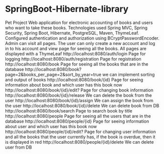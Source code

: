 # SpringBoot-Hibernate-library
Pet Project
  Web application for electronic accounting of books and users who want to take these books. Technologies used Spring MVC, Spring Security, Spring Boot, Hibernate,
PostgreSQL, Maven, ThymeLeaf.
  Configured authentication and authorization using BCryptPasswordEncoder. Admin can visit all pages.
The user can only create a new account and log in to his account and view page for seeing all the books.
All pages are displayed with a ThymeLeaf
  http://localhost:8080/auth/login    Page for logging
  http://localhost:8080/auth/registration   Page for registration
  http://localhost:8080/book         Page for seeing all the books that are in the database
  http://localhost:8080/book?page=2&books_per_page=2&sort_by_year=true   we can implement sorting and output of books
  http://localhost:8080/book/{id}    Page for seeing information about book and which user has this book now
  http://localhost:8080/book/{id}/edit?   Page for changing book information
  http://localhost:8080/book/{id}/release   We can delete the book from the user
  http://localhost:8080/book/{id}/assign    We can assign the book from the user
  http://localhost:8080/book/{id}/delete    We can delete book from DB
  http://localhost:8080/book/search       Page to search book by title
  http://localhost:8080/people      Page for seeing all the users that are in the database
  http://localhost:8080/people/{id}    Page for seeing information about user and which user has this book now
  http://localhost:8080/people/{id}/edit?   Page for changing user information and all the books that the user currently has,
if the book is overdue, then it is displayed in red
  http://localhost:8080/people/{id}/delete    We can delete user from DB
